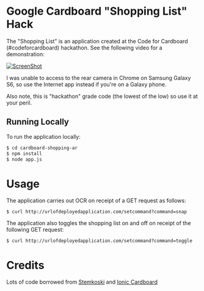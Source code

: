 # Google Cardboard "Shopping List" Hack

The "Shopping List" is an application created at the Code for Cardboard (#codeforcardboard) hackathon. See the following video for a demonstration:

[![ScreenShot](https://i.ytimg.com/vi_webp/Vyf4HoYIlYM/mqdefault.webp)](https://youtu.be/Vyf4HoYIlYM)

I was unable to access to the rear camera in Chrome on Samsung Galaxy S6, so use the Internet app instead if you're on a Galaxy phone.

Also note, this is "hackathon" grade code (the lowest of the low) so use it at your peril.

## Running Locally

To run the application locally:

```sh
$ cd cardboard-shopping-ar
$ npm install
$ node app.js
```

# Usage

The application carries out OCR on receipt of a GET request as follows:

```
$ curl http://urlofdeployedapplication.com/setcommand?command=snap
```
The application also toggles the shopping list on and off on receipt of the following GET request:

```
$ curl http://urlofdeployedapplication.com/setcommand?command=toggle
```

# Credits

Lots of code borrowed from [Stemkoski](https://github.com/stemkoski/three.js) and [Ionic Cardboard](https://github.com/driftyco/ionic-starter-cardboard)
